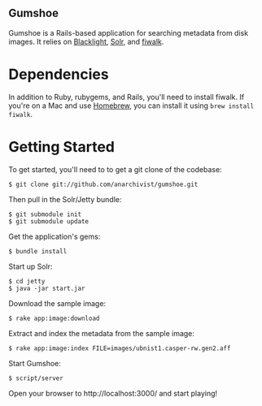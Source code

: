 Gumshoe
-------

Gumshoe is a Rails-based application for searching metadata from disk images. It relies on [Blacklight](http://projectblacklight.org/), [Solr](http://lucene.apache.org/), and [fiwalk](http://domex.nps.edu/deep/Fiwalk.html). 

Dependencies
============

In addition to Ruby, rubygems, and Rails, you'll need to install fiwalk. If you're on a Mac and use [Homebrew](http://github.com/mxcl/homebrew), you can install it using `brew install fiwalk`.

Getting Started
===============

To get started, you'll need to to get a git clone of the codebase:

	$ git clone git://github.com/anarchivist/gumshoe.git

Then pull in the Solr/Jetty bundle:

	$ git submodule init
	$ git submodule update

Get the application's gems:

	$ bundle install
	
Start up Solr:

	$ cd jetty
	$ java -jar start.jar

Download the sample image:

	$ rake app:image:download

Extract and index the metadata from the sample image:

	$ rake app:image:index FILE=images/ubnist1.casper-rw.gen2.aff
	
Start Gumshoe:

	$ script/server

Open your browser to http://localhost:3000/ and start playing!